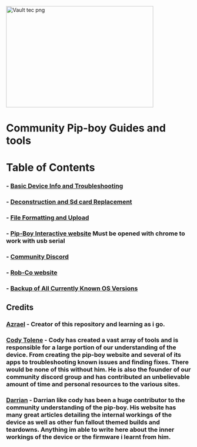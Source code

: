 <img width="400" height="275" alt="Vault tec png" src="https://github.com/user-attachments/assets/6cca8ff6-899d-40eb-9279-27a7a17289ec" />

# Community Pip-boy Guides and tools

# Table of Contents

### - **[Basic Device Info and Troubleshooting](https://github.com/beaverboy-12/The-Wand-Company-Pip-Boy-3000-Mk-V-Community-Guide/blob/main/Individual%20Guides/Basic%20device%20Info%20and%20Troubleshooting.md)**

### - **[Deconstruction and Sd card Replacement](https://github.com/beaverboy-12/The-Wand-Company-Pip-Boy-3000-Mk-V-Guide/blob/main/Individual%20Guides/Deconstruction%20and%20Sd%20card%20Replacement.md)**

### - **[File Formatting and Upload](https://github.com/beaverboy-12/The-Wand-Company-Pip-Boy-3000-Mk-V-Community-Guide/blob/main/Individual%20Guides/File%20Formatting%20and%20Upload.md)**

### - **[Pip-Boy Interactive website](https://pip-boy.com/)** **Must be opened with chrome to work with usb serial**

### - **[Community Discord](https://discord.gg/Q3fC3Hxz)**

### - **[Rob-Co website](https://log.robco-industries.org)**

### - **[Backup of All Currently Known OS Versions](https://drive.google.com/drive/folders/1zgNKIpcHAw1kOLcdaYQV6leDRjtZrgZ8)**

## Credits
### [Azrael](https://www.reddit.com/user/beaverboy2000/) - Creator of this repository and learning as i go.

### [Cody Tolene](https://www.codytolene.com) - Cody has created a vast array of tools and is responsible for a large portion of our understanding of the device. From creating the pip-boy website and several of its apps to troubleshooting known issues and finding fixes. There would be none of this without him. He is also the founder of our community discord group and has contributed an unbelievable amount of time and personal resources to the various sites.

### [Darrian](https://log.robco-industries.org) - Darrian like cody has been a huge contributor to the community understanding of the pip-boy. His website has many great articles detailing the internal workings of the device as well as other fun fallout themed builds and teardowns. Anything im able to write here about the inner workings of the device or the firmware i learnt from him.
